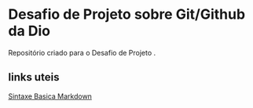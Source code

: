 # Desafio de Projeto sobre  Git/Github da Dio
Repositório criado para o Desafio de Projeto .

## links uteis
[Sintaxe Basica Markdown](https://www.markdownguide.org/basic-syntax/)
